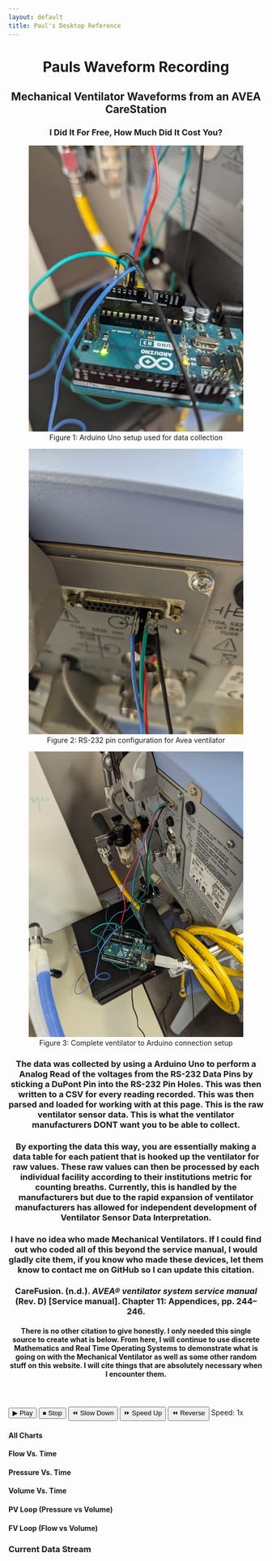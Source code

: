 ```yaml
---
layout: default
title: Paul's Desktop Reference
---
```


<link rel="stylesheet" href="/info/_css/dashboard.css">

<div class="dashboard-container">
<header class="dashboard-header">
<h1>Pauls Waveform Recording</h1>
<h2>Mechanical Ventilator Waveforms from an AVEA CareStation</h2>
<h3>I Did It For Free, How Much Did It Cost You?</h3>    
<div class="image-gallery">
  <figure class="image-container"><img src="pictures/ArduinoUnoHookup.jpg" alt="Arduino Uno Hookup Diagram"><figcaption>Figure 1: Arduino Uno setup used for data collection</figcaption></figure>
  <figure class="image-container"><img src="pictures/RS232-Pin-Config-Avea.jpg" alt="RS232 Pin Configuration for Avea Ventilator"><figcaption>Figure 2: RS-232 pin configuration for Avea ventilator</figcaption></figure>
  <figure class="image-container"><img src="pictures/Vent-Arduino-Hookup.jpg" alt="Ventilator to Arduino Connection"><figcaption>Figure 3: Complete ventilator to Arduino connection setup</figcaption></figure>
</div>

<h3>The data was collected by using a Arduino Uno to perform a Analog Read of the voltages from the RS-232 Data Pins by sticking a DuPont Pin into the RS-232 Pin Holes. This was then written to a CSV for every reading recorded. This was then parsed and loaded for working with at this page. This is the raw ventilator sensor data. This is what the ventilator manufacturers DONT want you to be able to collect.</h3>
<h3>By exporting the data this way, you are essentially making a data table for each patient that is hooked up the ventilator for raw values. These raw values can then be processed by each individual facility according to their institutions metric for counting breaths. Currently, this is handled by the manufacturers but due to the rapid expansion of ventilator manufacturers has allowed for independent development of Ventilator Sensor Data Interpretation.</h3>
<h3>I have no idea who made Mechanical Ventilators. If I could find out who coded all of this beyond the service manual, I would gladly cite them, if you know who made these devices, let them know to contact me on GitHub so I can update this citation.</h3>
<h3>CareFusion. (n.d.). <cite>AVEA® ventilator system service manual</cite> (Rev. D) [Service manual]. Chapter 11: Appendices, pp. 244–246.</h3>
<h4>There is no other citation to give honestly. I only needed this single source to create what is below. From here, I will continue to use discrete Mathematics and Real Time Operating Systems to demonstrate what is going on with the Mechanical Ventilator as well as some other random stuff on this website. I will cite things that are absolutely necessary when I encounter them.</h4>
</header>

  <div class="dashboard-controls">
    <div class="control-panel">
      <button id="playBtn">▶ Play</button>
      <button id="stopBtn">⏹ Stop</button>
      <button id="slowBtn">⏪ Slow Down</button>
      <button id="fastBtn">⏩ Speed Up</button>
      <button id="reverseBtn">⏪ Reverse</button>
      <span class="speed-indicator">Speed: <span id="speedDisplay">1x</span></span>
    </div>
  </div>

  <div class="dashboard-content">
    <div class="chart-container"><h4 class="chart-title">All Charts</h4><div class="chart-wrapper"><canvas id="timeSeriesChart"></canvas></div></div>
    <div class="chart-container"><h4 class="chart-title">Flow Vs. Time</h4><div class="chart-wrapper"><canvas id="timeSeriesChartFlow"></canvas></div></div>
    <div class="chart-container"><h4 class="chart-title">Pressure Vs. Time</h4><div class="chart-wrapper"><canvas id="timeSeriesChartPressure"></canvas></div></div>
    <div class="chart-container"><h4 class="chart-title">Volume Vs. Time</h4><div class="chart-wrapper"><canvas id="timeSeriesChartVolume"></canvas></div></div>
    <div class="chart-container loop-chart-container"><h4 class="chart-title">PV Loop (Pressure vs Volume)</h4><div class="chart-wrapper"><canvas id="PVLoop"></canvas></div></div>
    <div class="chart-container loop-chart-container"><h4 class="chart-title">FV Loop (Flow vs Volume)</h4><div class="chart-wrapper"><canvas id="FVLoop"></canvas></div></div>
    <div class="data-table-container"><h3>Current Data Stream</h3><table id="dataTable">
        <thead><tr id="tableHeader"></tr></thead><tbody id="tableBody"></tbody></table>
    </div>
  </div>
  </div>

<script src="https://cdn.jsdelivr.net/npm/xlsx@0.18.5/dist/xlsx.full.min.js"></script>
<script src="https://cdn.jsdelivr.net/npm/chart.js@3.7.1/dist/chart.min.js"></script>
<script src="https://cdn.jsdelivr.net/npm/chartjs-adapter-date-fns@2.0.0/dist/chartjs-adapter-date-fns.min.js"></script>
<script type="module" src="/info/js/dashboard.js"></script>
